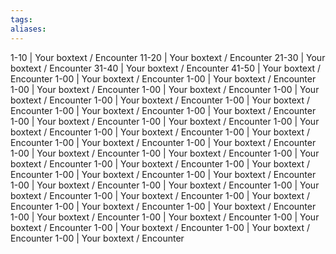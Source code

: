 ```yaml
---
tags:
aliases:
---
```


1-10 | Your boxtext / Encounter
11-20 | Your boxtext / Encounter
21-30 | Your boxtext / Encounter
31-40 | Your boxtext / Encounter
41-50 | Your boxtext / Encounter
1-00 | Your boxtext / Encounter
1-00 | Your boxtext / Encounter
1-00 | Your boxtext / Encounter
1-00 | Your boxtext / Encounter
1-00 | Your boxtext / Encounter
1-00 | Your boxtext / Encounter
1-00 | Your boxtext / Encounter
1-00 | Your boxtext / Encounter
1-00 | Your boxtext / Encounter
1-00 | Your boxtext / Encounter
1-00 | Your boxtext / Encounter
1-00 | Your boxtext / Encounter
1-00 | Your boxtext / Encounter
1-00 | Your boxtext / Encounter
1-00 | Your boxtext / Encounter
1-00 | Your boxtext / Encounter
1-00 | Your boxtext / Encounter
1-00 | Your boxtext / Encounter
1-00 | Your boxtext / Encounter
1-00 | Your boxtext / Encounter
1-00 | Your boxtext / Encounter
1-00 | Your boxtext / Encounter
1-00 | Your boxtext / Encounter
1-00 | Your boxtext / Encounter
1-00 | Your boxtext / Encounter
1-00 | Your boxtext / Encounter
1-00 | Your boxtext / Encounter
1-00 | Your boxtext / Encounter
1-00 | Your boxtext / Encounter
1-00 | Your boxtext / Encounter
1-00 | Your boxtext / Encounter
1-00 | Your boxtext / Encounter
1-00 | Your boxtext / Encounter
1-00 | Your boxtext / Encounter
1-00 | Your boxtext / Encounter
1-00 | Your boxtext / Encounter
